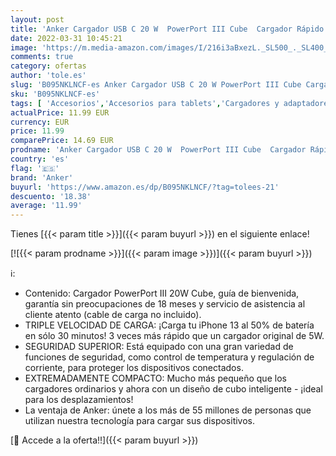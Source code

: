 ```yaml
---
layout: post
title: 'Anker Cargador USB C 20 W  PowerPort III Cube  Cargador Rápido 20W para iPhone 13/13 Mini/13 Pro/13 Pro Max/12  Galaxy  Pixel 4/3  iPad/iPad Mini  Blanco Cable no Incluido '
date: 2022-03-31 10:45:21
image: 'https://m.media-amazon.com/images/I/216i3aBxezL._SL500_._SL400_.jpg'
comments: true
category: ofertas
author: 'tole.es'
slug: 'B095NKLNCF-es Anker Cargador USB C 20 W PowerPort III Cube Cargador...'
sku: 'B095NKLNCF-es'
tags: [ 'Accesorios','Accesorios para tablets','Cargadores y adaptadores para tablets','Informática','anker','iphone', ]
actualPrice: 11.99 EUR
currency: EUR
price: 11.99
comparePrice: 14.69 EUR
prodname: 'Anker Cargador USB C 20 W  PowerPort III Cube  Cargador Rápido 20W para iPhone 13/13 Mini/13 Pro/13 Pro Max/12  Galaxy  Pixel 4/3  iPad/iPad Mini  Blanco Cable no Incluido '
country: 'es'
flag: '🇪🇸'
brand: 'Anker'
buyurl: 'https://www.amazon.es/dp/B095NKLNCF/?tag=tolees-21'
descuento: '18.38'
average: '11.99'
---
```


Tienes [{{< param title >}}]({{< param buyurl >}}) en el siguiente enlace!

[![{{< param prodname >}}]({{< param image >}})]({{< param buyurl >}})

ℹ️:

- Contenido: Cargador PowerPort III 20W Cube, guía de bienvenida, garantía sin preocupaciones de 18 meses y servicio de asistencia al cliente atento (cable de carga no incluido).
- TRIPLE VELOCIDAD DE CARGA: ¡Carga tu iPhone 13 al 50% de batería en sólo 30 minutos! 3 veces más rápido que un cargador original de 5W.
- SEGURIDAD SUPERIOR: Está equipado con una gran variedad de funciones de seguridad, como control de temperatura y regulación de corriente, para proteger los dispositivos conectados.
- EXTREMADAMENTE COMPACTO: Mucho más pequeño que los cargadores ordinarios y ahora con un diseño de cubo inteligente - ¡ideal para los desplazamientos!
- La ventaja de Anker: únete a los más de 55 millones de personas que utilizan nuestra tecnología para cargar sus dispositivos.

[🛒 Accede a la oferta!!]({{< param buyurl >}})
